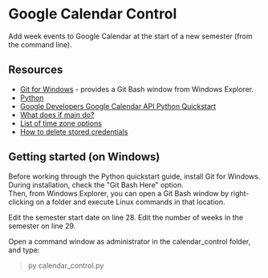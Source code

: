 # Google Calendar Control

Add week events to Google Calendar at the start of a new semester (from the command line). 

## Resources
 
* [Git for Windows](https://msysgit.github.io/) - provides a Git Bash window from Windows Explorer.
* [Python](https://www.python.org/downloads/)
* [Google Developers Google Calendar API Python Quickstart](https://developers.google.com/google-apps/calendar/quickstart/python)
* [What does if main do?](http://stackoverflow.com/questions/419163/what-does-if-name-main-do)
* [List of time zone options](http://stackoverflow.com/questions/22526635/list-of-acceptable-google-calendar-api-time-zones)
*  [How to delete stored credentials](http://stackoverflow.com/questions/30293293/insufficient-permissions-on-google-calendar-apis-acl-list/30675031#30675031) 

## Getting started (on Windows)

Before working through the Python quickstart guide, install Git for Windows.
During installation, check the "Git Bash Here" option.  
Then, from Windows Explorer, you can open a Git Bash window by right-clicking on a folder
and execute Linux commands in that location. 

Edit the semester start date on line 28.
Edit the number of weeks in the semester on line 29.

Open a command window as administrator in the calendar_control folder, and type:
> py calendar_control.py







